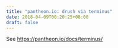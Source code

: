 ```yaml
---
title: "pantheon.io: drush via terminus"
date: 2018-04-09T00:20:25+08:00
draft: false
---
```


See https://pantheon.io/docs/terminus/